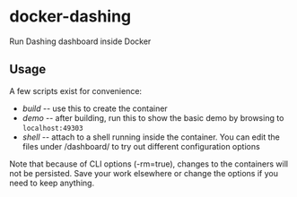 docker-dashing
==============

Run Dashing dashboard inside Docker

Usage
-----

A few scripts exist for convenience:

* _build_ -- use this to create the container
* _demo_ -- after building, run this to show the basic demo by browsing to ```localhost:49303```
* _shell_ -- attach to a shell running inside the container. You can edit the files under /dashboard/ to try out different configuration options

Note that because of CLI options (-rm=true), changes to the containers will not be persisted. Save your work elsewhere or change the options if you need to keep anything.
